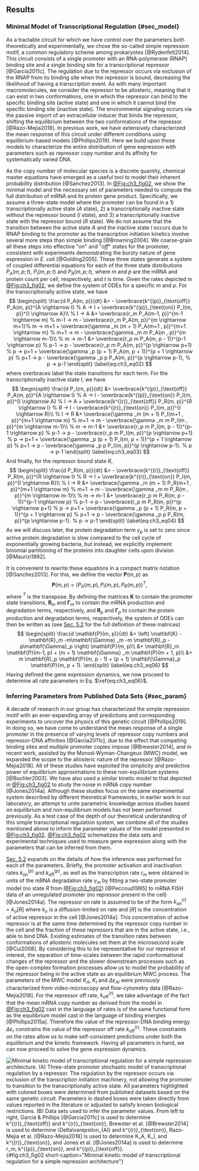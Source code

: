 ## Results

### Minimal Model of Transcriptional Regulation {#sec_model}

As a tractable circuit for which we have control over the parameters both
theoretically and experimentally, we chose the so-called simple repression
motif, a common regulatory scheme among prokaryotes [@Rydenfelt2014]. This
circuit consists of a single promoter with an RNA-polymerase (RNAP) binding site
and a single binding site for a transcriptional repressor [@Garcia2011c]. The
regulation due to the repressor occurs via exclusion of the RNAP from its
binding site when the repressor is bound, decreasing the likelihood of having a
transcription event. As with many important macromolecules, we consider the
repressor to be allosteric, meaning that it can exist in two conformations, one
in which the repressor can bind to the specific binding site (active state) and
one in which it cannot bind the specific binding site (inactive state). The
environmental signaling occurs via the passive import of an extracellular
inducer that binds the repressor, shifting the equilibrium between the two
conformations of the repressor [@Razo-Mejia2018]. In previous work, we have
extensively characterized the mean response of this circuit under different
conditions using equilibrium-based models [@Phillips2019]. Here we build upon
these models to characterize the entire distribution of gene expression with
parameters such as repressor copy number and its affinity for systematically
varied DNA.

As the copy number of molecular species is a discrete quantity, chemical master
equations have emerged as a useful tool to model their inherent probability
distribution [@Sanchez2013]. In [@Fig:ch3_fig02](A), we show the minimal model
and the necessary set of parameters needed to compute the full distribution of
mRNA and its protein gene product. Specifically, we assume a three-state model
where the promoter can be found in a 1) transcriptionally active state ($A$
state), 2) a transcriptionally inactive state without the repressor bound ($I$
state), and 3) a transcriptionally inactive state with the repressor bound ($R$
state). We do not assume that the transition between the active state $A$ and
the inactive state $I$ occurs due to RNAP binding to the promoter as the
transcription initiation kinetics involve several more steps than simple binding
[@Browning2004]. We coarse-grain all these steps into effective "*on*" and
"*off*" states for the promoter, consistent with experiments demonstrating the
bursty nature of gene expression in *E. coli* [@Golding2005]. These three states
generate a system of coupled differential equations for each of the three state
distributions $P_A(m, p; t)$, $P_I(m, p; t)$ and $P_R(m, p; t)$, where $m$ and
$p$ are the mRNA and protein count per cell, respectively, and $t$ is time.
Given the rates depicted in [@Fig:ch3_fig02](A), we define the system of ODEs
for a specific $m$ and $p$. For the transcriptionally active state, we have
$$
\begin{split}
    \frac{d P_A(m, p)}{dt} &=
    - \overbrace{k^{(p)}_{\text{off}} P_A(m, p)}^{A \rightarrow I} % A -> I
    + \overbrace{k^{(p)}_{\text{on}} P_I(m, p)}^{I \rightarrow A}\\ % I -> A
    &+ \overbrace{r_m P_A(m-1, p)}^{m-1 \rightarrow m} % m-1 -> m
    - \overbrace{r_m P_A(m, p)}^{m \rightarrow m+1}% m -> m+1
    + \overbrace{\gamma _m (m + 1) P_A(m+1 , p)}^{m+1 \rightarrow m} % m+1 -> m
    - \overbrace{\gamma _m m P_A(m , p)}^{m \rightarrow m-1}\\ % m -> m-1
    &+ \overbrace{r_p m P_A(m, p - 1)}^{p-1 \rightarrow p} % p-1 -> p
    - \overbrace{r_p m P_A(m, p)}^{p \rightarrow p+1} % p -> p+1
    + \overbrace{\gamma _p (p + 1) P_A(m, p + 1)}^{p + 1 \rightarrow p} % p+1 -> p
    - \overbrace{\gamma _p p P_A(m, p)}^{p \rightarrow p-1}, % p -> p-1
\end{split}
\label{eq:ch3_eq02}
$$
where overbraces label the state transitions for each term. For the
transcriptionally inactive state $I$, we have
$$
\begin{split}
    \frac{d P_I(m, p)}{dt} &=
    \overbrace{k^{(p)}_{\text{off}} P_A(m, p)}^{A \rightarrow I} % A -> I
    - \overbrace{k^{(p)}_{\text{on}} P_I(m, p)}^{I \rightarrow A} % I -> A
    + \overbrace{k^{(r)}_{\text{off}} P_R(m, p)}^{R \rightarrow I} % R -> I
    - \overbrace{k^{(r)}_{\text{on}} P_I(m, p)}^{I \rightarrow R}\\ % I -> R
    &+ \overbrace{\gamma _m (m + 1) P_I(m+1 , p)}^{m+1 \rightarrow m} % m+1 -> m
    - \overbrace{\gamma _m m P_I(m , p)}^{m \rightarrow m-1}\\ % m -> m-1
    &+ \overbrace{r_p m P_I(m, p - 1)}^{p-1 \rightarrow p} % p-1 -> p
    - \overbrace{r_p m P_I(m, p)}^{p \rightarrow p+1} % p -> p+1
    + \overbrace{\gamma _p (p + 1) P_I(m, p + 1)}^{p + 1 \rightarrow p} % p+1 -> p
    - \overbrace{\gamma _p p P_I(m, p)}^{p \rightarrow p-1}. % p -> p-1
\end{split}
\label{eq:ch3_eq03}
$$
And finally, for the repressor bound state $R$,
$$
\begin{split}
    \frac{d P_R(m, p)}{dt} &=
    - \overbrace{k^{(r)}_{\text{off}} P_R(m, p)}^{R \rightarrow I} % R -> I
    + \overbrace{k^{(r)}_{\text{on}} P_I(m, p)}^{I \rightarrow R}\\ % I -> R
    &+ \overbrace{\gamma _m (m + 1) P_R(m+1 , p)}^{m+1 \rightarrow m} % m+1 -> m
    - \overbrace{\gamma _m m P_R(m , p)}^{m \rightarrow m-1}\\ % m -> m-1
    &+ \overbrace{r_p m P_R(m, p - 1)}^{p-1 \rightarrow p} % p-1 -> p
    - \overbrace{r_p m P_R(m, p)}^{p \rightarrow p+1} % p -> p+1
    + \overbrace{\gamma _p (p + 1) P_R(m, p + 1)}^{p + 1 \rightarrow p} % p+1 -> p
    - \overbrace{\gamma _p p P_R(m, p)}^{p \rightarrow p-1}. % p -> p-1
\end{split}
\label{eq:ch3_eq04}
$$
As we will discuss later, the protein degradation term $\gamma _p$ is set to
zero since active protein degradation is slow compared to the cell cycle of
exponentially growing bacteria, but instead, we explicitly implement binomial
partitioning of the proteins into daughter cells upon division [@Maurizi1992].

It is convenient to rewrite these equations in a compact matrix notation
[@Sanchez2013]. For this, we define the vector $\mathbf{P}(m, p)$ as 
$$
\mathbf{P}(m, p) = (P_A(m, p), P_I(m, p), P_R(m, p))^T,
\label{eq:ch3_eq05}
$$
where $^T$ is the transpose. By defining the matrices $\mathbf{K}$ to contain
the promoter state transitions, $\mathbf{R}_m$ and $\mathbf{\Gamma} _m$ to
contain the mRNA production and degradation terms, respectively, and
$\mathbf{R}_p$ and $\mathbf{\Gamma}_p$ to contain the protein production and
degradation terms, respectively, the system of ODEs can then be written as (see
[Sec. 5.2](#sec:ch5_sec03) for the full definition of these matrices)
$$
\begin{split}
    \frac{d \mathbf{P}(m, p)}{dt} &= 
    \left( \mathbf{K} - \mathbf{R}_m -m\mathbf{\Gamma} _m 
    -m \mathbf{R}_p -p\mathbf{\Gamma}_p \right) \mathbf{P}(m, p)\\
    &+ \mathbf{R}_m \mathbf{P}(m-1, p)
    + (m + 1) \mathbf{\Gamma} _m \mathbf{P}(m + 1, p)\\
    &+ m \mathbf{R}_p \mathbf{P}(m, p - 1)
    + (p + 1) \mathbf{\Gamma}_p \mathbf{P}(m, p + 1).
\end{split}
\label{eq:ch3_eq06}
$$
Having defined the gene expression dynamics, we now proceed to determine all
rate parameters in Eq. $\ref{eq:ch3_eq06}$.

### Inferring Parameters from Published Data Sets {#sec_param}

A decade of research in our group has characterized the simple repression motif
with an ever-expanding array of predictions and corresponding experiments to
uncover the physics of this genetic circuit [@Phillips2019]. In doing so, we
have come to understand the mean response of a single promoter in the presence
of varying levels of repressor copy numbers and repressor-DNA affinities
[@Garcia2011c], due to the effect that competing binding sites and multiple
promoter copies impose [@Brewster2014], and in recent work, assisted by the
Monod-Wyman-Changeux (MWC) model, we expanded the scope to the allosteric nature
of the repressor [@Razo-Mejia2018]. All of these studies have exploited the
simplicity and predictive power of equilibrium approximations to these
non-equilibrium systems [@Buchler2003]. We have also used a similar kinetic
model to that depicted in [@Fig:ch3_fig02](A) to study the noise in mRNA copy
number [@Jones2014a]. Although these studies focus on the same experimental
system described by different theoretical frameworks, in earlier work in our
laboratory, an attempt to unite parametric knowledge across studies based on
equilibrium and non-equilibrium models has not been performed previously. As a
test case of the depth of our theoretical understanding of this simple
transcriptional regulation system, we combine all of the studies mentioned above
to inform the parameter values of the model presented in [@Fig:ch3_fig02](A).
[@Fig:ch3_fig02](B) schematizes the data sets and experimental techniques used
to measure gene expression along with the parameters that can be inferred from
them.

[Sec. 5.2](#sec:ch5_sec03) expands on the details of how the inference was
performed for each of the parameters. Briefly, the promoter activation and
inactivation rates $k^{(p)}_{\text{on}}$ and $k^{(p)}_{\text{off}}$, as well as
the transcription rate $r_m$ were obtained in units of the mRNA degradation rate
$\gamma _m$ by fitting a two-state promoter model (no state $R$ from
[@Fig:ch3_fig02](A)) [@Peccoud1995] to mRNA FISH data of an unregulated promoter
(no repressor present in the cell) [@Jones2014a]. The repressor on rate is
assumed to be of the form $k^{(r)}_{\text{on}} = k_o [R]$ where $k_o$ is a
diffusion-limited on rate and $[R]$ is the concentration of active repressor in
the cell [@Jones2014a]. This concentration of active repressor is at the same
time determined by the repressor copy number in the cell and the fraction of
these repressors that are in the active state, i.e., able to bind DNA. Existing
estimates of the transition rates between conformations of allosteric molecules
set them at the microsecond scale [@Cui2008]. By considering this to be
representative for our repressor of interest, the separation of time-scales
between the rapid conformational changes of the repressor and the slower
downstream processes such as the open-complex formation processes allow us to
model the probability of the repressor being in the active state as an
equilibrium MWC process. The parameters of the MWC model $K_A$, $K_I$ and
$\Delta\varepsilon_{AI}$ were previously characterized from video-microscopy and
flow-cytometry data [@Razo-Mejia2018]. For the repressor off rate,
$k^{(r)}_{\text{off}}$, we take advantage of the fact that the mean mRNA copy
number as derived from the model in [@Fig:ch3_fig02](A) cast in the language of
rates is of the same functional form as the equilibrium model cast in the
language of binding energies [@Phillips2015a]. Therefore the value of the
repressor-DNA binding energy $\Delta\varepsilon_r$ constrains the value of the
repressor off rate $k^{(r)}_{\text{off}}$. These constraints on the rates allow
us to make self-consistent predictions under both the equilibrium and the
kinetic framework. Having all parameters in hand, we can now proceed to solve
the gene expression dynamics.

![**Minimal kinetic model of transcriptional regulation for a simple repression
architecture.** (A) Three-state promoter stochastic model of transcriptional
regulation by a repressor. The regulation by the repressor occurs via exclusion
of the transcription initiation machinery, not allowing the promoter to
transition to the transcriptionally active state. All parameters highlighted
with colored boxes were determined from published datasets based on the same
genetic circuit. Parameters in dashed boxes were taken directly from values
reported in the literature or adjusted to satisfy known biological restrictions.
(B) Data sets used to infer the parameter values. From left to right, Garcia &
Phillips [@Garcia2011c] is used to determine $k^{(r)}_{\text{off}}$ and
$k^{(r)}_{\text{on}}$, Brewster *et al.* [@Brewster2014] is used to determine
$\Delta\varepsilon_{AI}$ and $k^{(r)}_{\text{on}}$, Razo-Mejia *et al.*
[@Razo-Mejia2018] is used to determine $K_A$, $K_I$, and $k^{(r)}_{\text{on}}$,
and Jones *et al.* [@Jones2014a] is used to determine $r_m$,
$k^{(p)}_{\text{on}}$, and $k^{(p)}_{\text{off}}$.](ch3_fig02){#fig:ch3_fig02
short-caption="Minimal kinetic model of transcriptional regulation for a simple
repression architecture"}
